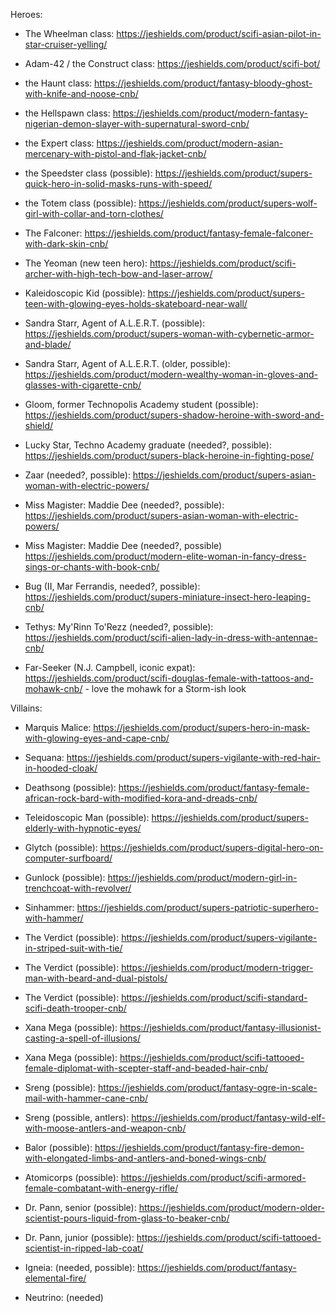 Heroes:

- The Wheelman class: https://jeshields.com/product/scifi-asian-pilot-in-star-cruiser-yelling/
- Adam-42 / the Construct class: https://jeshields.com/product/scifi-bot/
- the Haunt class: https://jeshields.com/product/fantasy-bloody-ghost-with-knife-and-noose-cnb/
- the Hellspawn class: https://jeshields.com/product/modern-fantasy-nigerian-demon-slayer-with-supernatural-sword-cnb/
- the Expert class: https://jeshields.com/product/modern-asian-mercenary-with-pistol-and-flak-jacket-cnb/

- the Speedster class (possible): https://jeshields.com/product/supers-quick-hero-in-solid-masks-runs-with-speed/
- the Totem class (possible): https://jeshields.com/product/supers-wolf-girl-with-collar-and-torn-clothes/

- The Falconer: https://jeshields.com/product/fantasy-female-falconer-with-dark-skin-cnb/

- The Yeoman (new teen hero): https://jeshields.com/product/scifi-archer-with-high-tech-bow-and-laser-arrow/

- Kaleidoscopic Kid (possible): https://jeshields.com/product/supers-teen-with-glowing-eyes-holds-skateboard-near-wall/

- Sandra Starr, Agent of A.L.E.R.T. (possible): https://jeshields.com/product/supers-woman-with-cybernetic-armor-and-blade/
- Sandra Starr, Agent of A.L.E.R.T. (older, possible): https://jeshields.com/product/modern-wealthy-woman-in-gloves-and-glasses-with-cigarette-cnb/
- Gloom, former Technopolis Academy student (possible): https://jeshields.com/product/supers-shadow-heroine-with-sword-and-shield/

- Lucky Star, Techno Academy graduate (needed?, possible): https://jeshields.com/product/supers-black-heroine-in-fighting-pose/

- Zaar (needed?, possible): https://jeshields.com/product/supers-asian-woman-with-electric-powers/
- Miss Magister: Maddie Dee (needed?, possible): https://jeshields.com/product/supers-asian-woman-with-electric-powers/
- Miss Magister: Maddie Dee (needed?, possible) https://jeshields.com/product/modern-elite-woman-in-fancy-dress-sings-or-chants-with-book-cnb/
- Bug (II, Mar Ferrandis, needed?, possible): https://jeshields.com/product/supers-miniature-insect-hero-leaping-cnb/
- Tethys: My'Rinn To'Rezz (needed?, possible): https://jeshields.com/product/scifi-alien-lady-in-dress-with-antennae-cnb/

- Far-Seeker (N.J. Campbell, iconic expat): https://jeshields.com/product/scifi-douglas-female-with-tattoos-and-mohawk-cnb/ - love the mohawk for a Storm-ish look

Villains:

- Marquis Malice: https://jeshields.com/product/supers-hero-in-mask-with-glowing-eyes-and-cape-cnb/
- Sequana: https://jeshields.com/product/supers-vigilante-with-red-hair-in-hooded-cloak/

- Deathsong (possible): https://jeshields.com/product/fantasy-female-african-rock-bard-with-modified-kora-and-dreads-cnb/
- Teleidoscopic Man (possible): https://jeshields.com/product/supers-elderly-with-hypnotic-eyes/
- Glytch (possible): https://jeshields.com/product/supers-digital-hero-on-computer-surfboard/
- Gunlock (possible): https://jeshields.com/product/modern-girl-in-trenchcoat-with-revolver/
- Sinhammer: https://jeshields.com/product/supers-patriotic-superhero-with-hammer/
- The Verdict (possible): https://jeshields.com/product/supers-vigilante-in-striped-suit-with-tie/
- The Verdict (possible): https://jeshields.com/product/modern-trigger-man-with-beard-and-dual-pistols/
- The Verdict (possible): https://jeshields.com/product/scifi-standard-scifi-death-trooper-cnb/
- Xana Mega (possible): https://jeshields.com/product/fantasy-illusionist-casting-a-spell-of-illusions/
- Xana Mega (possible): https://jeshields.com/product/scifi-tattooed-female-diplomat-with-scepter-staff-and-beaded-hair-cnb/
- Sreng (possible): https://jeshields.com/product/fantasy-ogre-in-scale-mail-with-hammer-cane-cnb/
- Sreng (possible, antlers): https://jeshields.com/product/fantasy-wild-elf-with-moose-antlers-and-weapon-cnb/
- Balor (possible): https://jeshields.com/product/fantasy-fire-demon-with-elongated-limbs-and-antlers-and-boned-wings-cnb/
- Atomicorps (possible): https://jeshields.com/product/scifi-armored-female-combatant-with-energy-rifle/
- Dr. Pann, senior (possible): https://jeshields.com/product/modern-older-scientist-pours-liquid-from-glass-to-beaker-cnb/
- Dr. Pann, junior (possible): https://jeshields.com/product/scifi-tattooed-scientist-in-ripped-lab-coat/
- Igneia: (needed, possible): https://jeshields.com/product/fantasy-elemental-fire/
- Neutrino: (needed)


